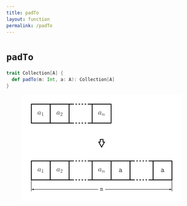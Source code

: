 ```yaml
---
title: padTo
layout: function
permalink: /padTo
---
```


# `padTo`

~~~ scala
trait Collection[A] {
  def padTo(m: Int, a: A): Collection[A]
}
~~~

<figure class="diagram">
  <img src="images/padTo.svg" alt="padTo function">
  <!-- <figcaption class="diagram-desc"><code>padTo</code> uses <code>p</code> to classify elements into two groups</figcaption> -->
</figure>
